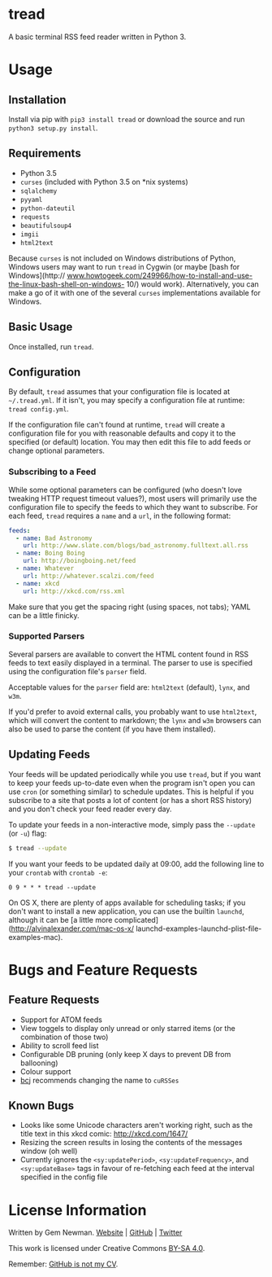 tread
=====

A basic terminal RSS feed reader written in Python 3.

Usage
=====

Installation
------------

Install via pip with `pip3 install tread` or download the source and run
`python3 setup.py install`.

Requirements
------------

* Python 3.5
* `curses` (included with Python 3.5 on \*nix systems)
* `sqlalchemy`
* `pyyaml`
* `python-dateutil`
* `requests`
* `beautifulsoup4`
* `imgii`
* `html2text`

Because `curses` is not included on Windows distributions of Python, Windows
users may want to run `tread` in Cygwin (or maybe [bash for Windows](http://
www.howtogeek.com/249966/how-to-install-and-use-the-linux-bash-shell-on-windows-
10/) would work). Alternatively, you can make a go of it with one of the
several `curses` implementations available for Windows.

Basic Usage
-----------

Once installed, run `tread`.

Configuration
-------------

By default, `tread` assumes that your configuration file is located at
`~/.tread.yml`. If it isn't, you may specify a configuration file at runtime:
`tread config.yml`.

If the configuration file can't found at runtime, `tread` will create a
configuration file for you with reasonable defaults and copy it to the specified
(or default) location. You may then edit this file to add feeds or change
optional parameters.

### Subscribing to a Feed

While some optional parameters can be configured (who doesn't love tweaking HTTP
request timeout values?), most users will primarily use the configuration
file to specify the feeds to which they want to subscribe. For each feed,
`tread` requires a `name` and a `url`, in the following format:

```yaml
feeds:
  - name: Bad Astronomy
    url: http://www.slate.com/blogs/bad_astronomy.fulltext.all.rss
  - name: Boing Boing
    url: http://boingboing.net/feed
  - name: Whatever
    url: http://whatever.scalzi.com/feed
  - name: xkcd
    url: http://xkcd.com/rss.xml
```

Make sure that you get the spacing right (using spaces, not tabs); YAML can be a
little finicky.

### Supported Parsers

Several parsers are available to convert the HTML content found in RSS feeds to
text easily displayed in a terminal. The parser to use is specified using the
configuration file's `parser` field.

Acceptable values for the `parser` field are: `html2text` (default), `lynx`, and
`w3m`.

If you'd prefer to avoid external calls, you probably want to use `html2text`,
which will convert the content to markdown; the `lynx` and `w3m` browsers can
also be used to parse the content (if you have them installed).

Updating Feeds
--------------

Your feeds will be updated periodically while you use `tread`, but if you want
to keep your feeds up-to-date even when the program isn't open you can use
`cron` (or something similar) to schedule updates. This is helpful if you
subscribe to a site that posts a lot of content (or has a short RSS history) and
you don't check your feed reader every day.

To update your feeds in a non-interactive mode, simply pass the `--update` (or
`-u`) flag:

```bash
$ tread --update
```

If you want your feeds to be updated daily at 09:00, add the following line to
your `crontab` with `crontab -e`:

```cron
0 9 * * * tread --update
```

On OS X, there are plenty of apps available for scheduling tasks; if you don't
want to install a new application, you can use the builtin `launchd`, although
it can be [a little more complicated](http://alvinalexander.com/mac-os-x/
launchd-examples-launchd-plist-file-examples-mac).

Bugs and Feature Requests
=========================

Feature Requests
----------------

* Support for ATOM feeds
* View toggels to display only unread or only starred items (or the combination
  of those two)
* Ability to scroll feed list
* Configurable DB pruning (only keep X days to prevent DB from ballooning)
* Colour support
* [bcj](https://github.com/bcj) recommends changing the name to `cuRSSes`

Known Bugs
----------

* Looks like some Unicode characters aren't working right, such as the title
  text in this xkcd comic: http://xkcd.com/1647/
* Resizing the screen results in losing the contents of the messages window (oh
  well)
* Currently ignores the `<sy:updatePeriod>`, `<sy:updateFrequency>`, and
  `<sy:updateBase>` tags in favour of re-fetching each feed at the interval
  specified in the config file

License Information
===================

Written by Gem Newman. [Website](http://spurll.com) | [GitHub](https://github.com/spurll/) | [Twitter](https://twitter.com/spurll)

This work is licensed under Creative Commons [BY-SA 4.0](http://creativecommons.org/licenses/by-sa/4.0/).

Remember: [GitHub is not my CV](https://blog.jcoglan.com/2013/11/15/why-github-is-not-your-cv/).
